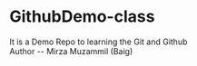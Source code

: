# GithubDemo-class
It is a Demo Repo to learning the Git and Github
<br>
Author -- Mirza Muzammil (Baig)

